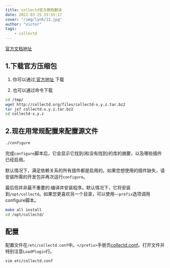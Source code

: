 ```yaml
---
title: collectd官方教程翻译
date: 2021-03-25 15:55:17
cover: "/img/lynk/11.jpg"
author: "victor"
tags:
    - collectd
---
```




[官方文档地址](https://collectd.org/wiki/index.php/First_steps)



## 1.下载官方压缩包

1. 你可以通过,[官方地址](https://collectd.org/download.shtml) 下载

2. 也可以通过命令下载

```bash
cd /tmp/
wget http://collectd.org/files/collectd-x.y.z.tar.bz2
tar jxf collectd-x.y.z.tar.bz2
cd collectd-x.y.z
```


## 2.现在用常规配置来配置源文件

```bash
./configure 
```

完成`configure`脚本后，它会显示它找到(和没有找到)的库的摘要，以及哪些插件已经启用。

默认情况下，满足依赖关系的所有插件都是启用的。如果您想使用的插件缺失，请安装所需的开发包并再次运行`configure`。

最后但并非最不重要的:编译并安装程序。默认情况下，它将安装到`/opt/collectd`。如果您更喜欢另一个目录，可以使用`——prefix`选项调用configure脚本。

```bash
make all install
cd /opt/collectd/
```

## 配置

配置文件在`/etc/collectd.conf`中。`</prefix>`手册页[collectd.conf](http://collectd.org/documentation/manpages/collectd.conf.5.shtml)。打开文件并特别注意`LoadPlugin`行。

```bash
vim etc/collectd.conf
```